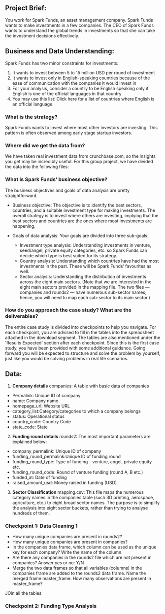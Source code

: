 ## Project Brief:
You work for Spark Funds, an asset management company. Spark Funds wants to make investments in a few companies. 
The CEO of Spark Funds wants to understand the global trends in investments so that she can take the investment decisions effectively.

## Business and Data Understanding:
Spark Funds has two minor constraints for investments:

1. It wants to invest between 5 to 15 million USD per round of investment
2. It wants to invest only in English-speaking countries because of the ease of communication with the companies it would invest in
3. For your analysis, consider a country to be English speaking only if English is one of the official languages in that country
4. You may use this list: Click here for a list of countries where English is an official language.


### What is the strategy?

Spark Funds wants to invest where most other investors are investing. This pattern is often observed among early stage startup investors.

### Where did we get the data from? 

We have taken real investment data from crunchbase.com, so the insights you get may be incredibly useful. For this group project, we have divided the data into the following files:
 
### What is Spark Funds’ business objective?

The business objectives and goals of data analysis are pretty straightforward.

* Business objective: The objective is to identify the best sectors, countries, and a suitable investment type for making investments. The overall strategy is to invest where others are investing, implying that the best sectors and countries are the ones where most investments are happening.

* Goals of data analysis: Your goals are divided into three sub-goals:
	- Investment type analysis: Understanding investments in venture, seed/angel, private equity categories, etc. so Spark Funds can decide which type 				    is best suited for its strategy.
	- Country analysis: Understanding which countries have had the most investments in the past. These will be Spark Funds’ favourites as well.
	- Sector analysis: Understanding the distribution of investments across the eight main sectors. (Note that we are interested in the eight main 			   sectors provided in the mapping file. The two files — companies and rounds2 — have numerous sub-sector names; hence, you will                            need to map each sub-sector to its main sector.)
 
### How do you approach the case study? What are the deliverables?

The entire case study is divided into checkpoints to help you navigate. For each checkpoint, you are advised to fill in the tables into the spreadsheet attached in the download segment. The tables are also mentioned under the 'Results Expected' section after each checkpoint. Since this is the first case study, you have been provided with some additional guidance. Going forward you will be expected to structure and solve the problem by yourself, just like you would be solving problems in real life scenarios.

## Data:

1. **Company details**
companies: A table with basic data of companies

- Permalink:		Unique ID of company
- name: 		    Company name
- homepage_url: Website URL
- category_list:Category/categories to which a company belongs
- status: 		  Operational status
- country_code: Country Code 
- state_code:		State

2. **Funding round details**
rounds2: The most important parameters are explained below:

- company_permalink:	    Unique ID of company
- funding_round_permalink:Unique ID of funding round
- funding_round_type:	    Type of funding – venture, angel, private equity etc.
- funding_round_code:	    Round of venture funding (round A, B etc.)
- funded_at:              Date of funding
- raised_amount_usd:	    Money raised in funding (USD)

3. **Sector Classification**
mapping.csv: This file maps the numerous category names in the companies table (such 3D printing, aerospace, agriculture, etc.) to eight broad sector names. The purpose is to simplify the analysis into eight sector buckets, rather than trying to analyse hundreds of them.


### Checkpoint 1: Data Cleaning 1

- How many unique companies are present in rounds2?
- How many unique companies are present in companies?
- In the companies data frame, which column can be used as the unique key for each company? Write the name of the column.
- Are there any companies in the rounds2 file which are not present in companies? Answer yes or no: Y/N
- Merge the two data frames so that all variables (columns) in the companies frame are added to the rounds2 data frame. Name the merged frame master_frame. How many observations are present in master_frame?

JOin all the tables

### Checkpoint 2: Funding Type Analysis



